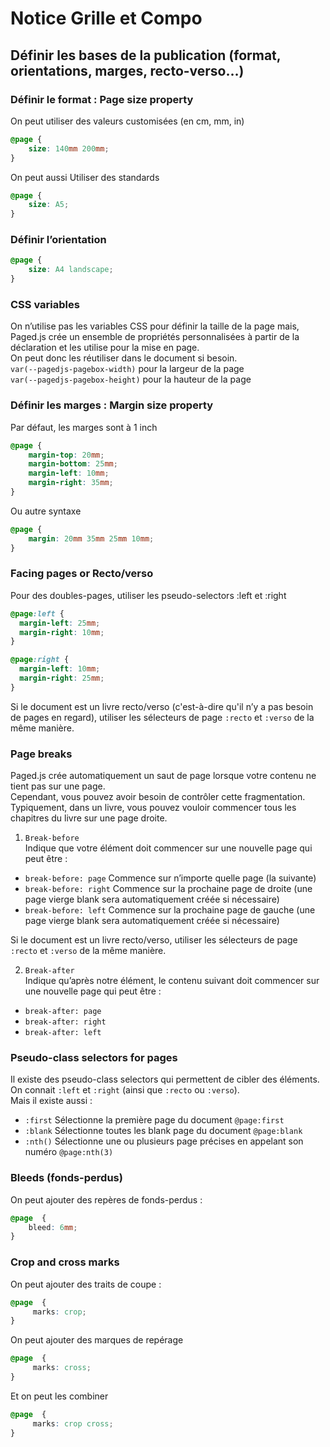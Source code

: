 # Notice Grille et Compo

## Définir les bases de la publication (format, orientations, marges, recto-verso…) 

### Définir le format : Page size property
On peut utiliser des valeurs customisées (en cm, mm, in)
```css 
@page {
	size: 140mm 200mm;
}
```  
On peut aussi  Utiliser des standards
```css
@page {
	size: A5;
}
```

### Définir l’orientation
```css
@page {
	size: A4 landscape;
}
``` 

### CSS variables
On n’utilise pas les variables CSS pour définir la taille de la page mais, Paged.js crée un ensemble 
de propriétés personnalisées à partir de la déclaration et les utilise pour la mise en page.   
On peut donc les réutiliser dans le document si besoin.   
```var(--pagedjs-pagebox-width)``` pour la largeur de la page  
```var(--pagedjs-pagebox-height)``` pour la hauteur de la page

### Définir les marges : Margin size property
Par défaut, les marges sont à 1 inch
```css
@page {
	margin-top: 20mm;
	margin-bottom: 25mm;
	margin-left: 10mm;
	margin-right: 35mm;
}
``` 
Ou autre syntaxe 
```css
@page {
	margin: 20mm 35mm 25mm 10mm;
}
```
### Facing pages or Recto/verso
Pour des doubles-pages, utiliser les pseudo-selectors :left et :right
```css
@page:left {
  margin-left: 25mm;
  margin-right: 10mm;
}

@page:right {
  margin-left: 10mm;
  margin-right: 25mm;
}
```

Si le document est un livre recto/verso (c'est-à-dire qu'il n’y a pas besoin de pages en regard), utiliser les sélecteurs de page ```:recto``` et ```:verso``` de la même manière.

### Page breaks
Paged.js crée automatiquement un saut de page lorsque votre contenu ne tient pas sur une page.   
Cependant, vous pouvez avoir besoin de contrôler cette fragmentation.   
Typiquement, dans un livre, vous pouvez vouloir commencer tous les chapitres du livre sur une page droite.

1. ```Break-before```   
Indique que votre élément doit commencer sur une nouvelle page qui peut être :
*  ```break-before: page``` Commence sur n’importe quelle page (la suivante)
*  ```break-before: right``` Commence sur la prochaine page de droite (une page vierge blank sera automatiquement créée si nécessaire)
*  ```break-before: left``` Commence sur la prochaine page de gauche (une page vierge blank sera automatiquement créée si nécessaire)

Si le document est un livre recto/verso, utiliser les sélecteurs de page ```:recto``` et ```:verso``` de la même manière.

2. ```Break-after```  
Indique qu’après notre élément, le contenu suivant doit commencer sur une nouvelle page qui peut être :
* ```break-after: page```
* ```break-after: right```
* ```break-after: left```

### Pseudo-class selectors for pages
Il existe des pseudo-class selectors qui permettent de cibler des éléments.  
On connait ```:left``` et ```:right``` (ainsi que ```:recto``` ou ```:verso```).   
Mais il existe aussi : 
* ```:first``` Sélectionne la première page du document ```@page:first```
* ```:blank``` Sélectionne toutes les blank page du document ```@page:blank```
* ```:nth()``` Sélectionne une ou plusieurs page précises en appelant son numéro ```@page:nth(3)```

### Bleeds (fonds-perdus)
On peut ajouter des repères de fonds-perdus : 
```css
@page  {
	bleed: 6mm;
}
```

### Crop and cross marks
On peut ajouter des traits de coupe : 
```css
@page  {
   	 marks: crop;
}
```
On peut ajouter des marques de repérage 
```css
@page  {
   	 marks: cross;
}
```
Et on peut les combiner
```css
@page  {
   	 marks: crop cross;
}
```
